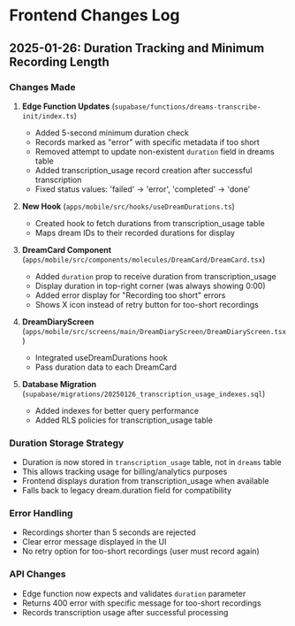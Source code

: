 # Frontend Changes Log

## 2025-01-26: Duration Tracking and Minimum Recording Length

### Changes Made

1. **Edge Function Updates** (`supabase/functions/dreams-transcribe-init/index.ts`)
   - Added 5-second minimum duration check
   - Records marked as "error" with specific metadata if too short
   - Removed attempt to update non-existent `duration` field in dreams table
   - Added transcription_usage record creation after successful transcription
   - Fixed status values: 'failed' → 'error', 'completed' → 'done'

2. **New Hook** (`apps/mobile/src/hooks/useDreamDurations.ts`)
   - Created hook to fetch durations from transcription_usage table
   - Maps dream IDs to their recorded durations for display

3. **DreamCard Component** (`apps/mobile/src/components/molecules/DreamCard/DreamCard.tsx`)
   - Added `duration` prop to receive duration from transcription_usage
   - Display duration in top-right corner (was always showing 0:00)
   - Added error display for "Recording too short" errors
   - Shows X icon instead of retry button for too-short recordings

4. **DreamDiaryScreen** (`apps/mobile/src/screens/main/DreamDiaryScreen/DreamDiaryScreen.tsx`)
   - Integrated useDreamDurations hook
   - Pass duration data to each DreamCard

5. **Database Migration** (`supabase/migrations/20250126_transcription_usage_indexes.sql`)
   - Added indexes for better query performance
   - Added RLS policies for transcription_usage table

### Duration Storage Strategy
- Duration is now stored in `transcription_usage` table, not in `dreams` table
- This allows tracking usage for billing/analytics purposes
- Frontend displays duration from transcription_usage when available
- Falls back to legacy dream.duration field for compatibility

### Error Handling
- Recordings shorter than 5 seconds are rejected
- Clear error message displayed in the UI
- No retry option for too-short recordings (user must record again)

### API Changes
- Edge function now expects and validates `duration` parameter
- Returns 400 error with specific message for too-short recordings
- Records transcription usage after successful processing